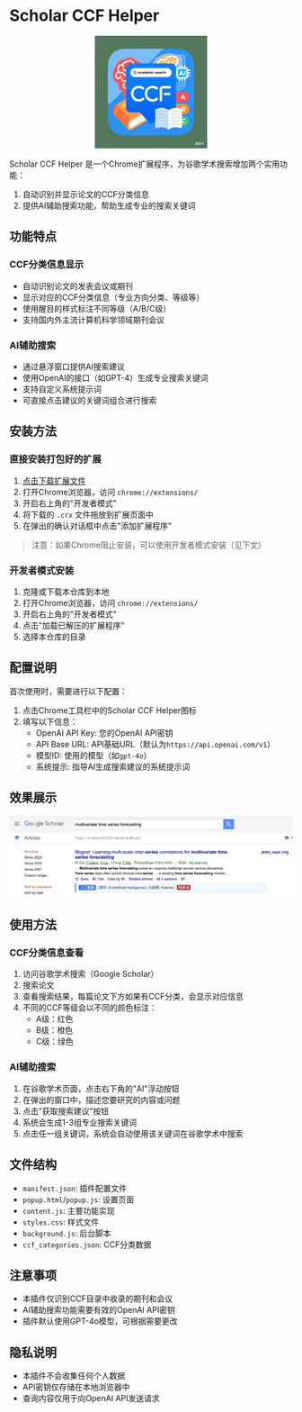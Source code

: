 # Scholar CCF Helper

<p align="center"><img src="icon.png" width="200" alt="Scholar CCF Helper Logo"></p>

Scholar CCF Helper 是一个Chrome扩展程序，为谷歌学术搜索增加两个实用功能：
1. 自动识别并显示论文的CCF分类信息
2. 提供AI辅助搜索功能，帮助生成专业的搜索关键词

## 功能特点

### CCF分类信息显示
- 自动识别论文的发表会议或期刊
- 显示对应的CCF分类信息（专业方向分类、等级等）
- 使用醒目的样式标注不同等级（A/B/C级）
- 支持国内外主流计算机科学领域期刊会议

### AI辅助搜索
- 通过悬浮窗口提供AI搜索建议
- 使用OpenAI的接口（如GPT-4）生成专业搜索关键词
- 支持自定义系统提示词
- 可直接点击建议的关键词组合进行搜索

## 安装方法

### 直接安装打包好的扩展
1. [点击下载扩展文件](https://github.com/thiswind/academic-search/raw/main/academic-search.crx)
2. 打开Chrome浏览器，访问 `chrome://extensions/`
3. 开启右上角的"开发者模式"
4. 将下载的 `.crx` 文件拖放到扩展页面中
5. 在弹出的确认对话框中点击"添加扩展程序"

> 注意：如果Chrome阻止安装，可以使用开发者模式安装（见下文）

### 开发者模式安装
1. 克隆或下载本仓库到本地
2. 打开Chrome浏览器，访问 `chrome://extensions/`
3. 开启右上角的"开发者模式"
4. 点击"加载已解压的扩展程序"
5. 选择本仓库的目录

## 配置说明

首次使用时，需要进行以下配置：

1. 点击Chrome工具栏中的Scholar CCF Helper图标
2. 填写以下信息：
   - OpenAI API Key: 您的OpenAI API密钥
   - API Base URL: API基础URL（默认为`https://api.openai.com/v1`）
   - 模型ID: 使用的模型（如`gpt-4o`）
   - 系统提示: 指导AI生成搜索建议的系统提示词

## 效果展示

<p align="center"><img src="screenshot.png" width="800" alt="Scholar CCF Helper 效果截图"></p>

## 使用方法

### CCF分类信息查看
1. 访问谷歌学术搜索（Google Scholar）
2. 搜索论文
3. 查看搜索结果，每篇论文下方如果有CCF分类，会显示对应信息
4. 不同的CCF等级会以不同的颜色标注：
   - A级：红色
   - B级：橙色
   - C级：绿色

### AI辅助搜索
1. 在谷歌学术页面，点击右下角的"AI"浮动按钮
2. 在弹出的窗口中，描述您要研究的内容或问题
3. 点击"获取搜索建议"按钮
4. 系统会生成1-3组专业搜索关键词
5. 点击任一组关键词，系统会自动使用该关键词在谷歌学术中搜索

## 文件结构

- `manifest.json`: 插件配置文件
- `popup.html`/`popup.js`: 设置页面
- `content.js`: 主要功能实现
- `styles.css`: 样式文件
- `background.js`: 后台脚本
- `ccf_categories.json`: CCF分类数据

## 注意事项

- 本插件仅识别CCF目录中收录的期刊和会议
- AI辅助搜索功能需要有效的OpenAI API密钥
- 插件默认使用GPT-4o模型，可根据需要更改

## 隐私说明

- 本插件不会收集任何个人数据
- API密钥仅存储在本地浏览器中
- 查询内容仅用于向OpenAI API发送请求
